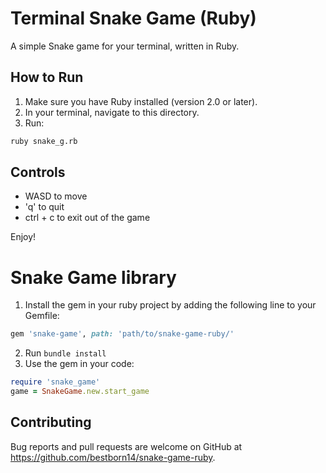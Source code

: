 # Terminal Snake Game (Ruby)

A simple Snake game for your terminal, written in Ruby.

## How to Run

1. Make sure you have Ruby installed (version 2.0 or later).
2. In your terminal, navigate to this directory.
3. Run:

```sh
ruby snake_g.rb
```

## Controls
- WASD to move
- 'q' to quit
- ctrl + c to exit out of the game

Enjoy!


# Snake Game library

1. Install the gem in your ruby project by adding the following line to your Gemfile:
```ruby
gem 'snake-game', path: 'path/to/snake-game-ruby/'
```
2. Run `bundle install`
3. Use the gem in your code:
```ruby
require 'snake_game'
game = SnakeGame.new.start_game
```

## Contributing

Bug reports and pull requests are welcome on GitHub at https://github.com/bestborn14/snake-game-ruby.

